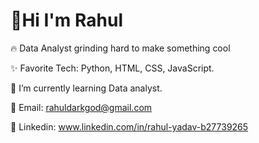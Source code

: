 # 👋Hi I'm Rahul 

  🔥 Data Analyst grinding hard to make something cool

  ✨ Favorite Tech: Python, HTML, CSS, JavaScript.

  📓 I’m currently learning Data analyst.

  📧 Email: rahuldarkgod@gmail.com

  💼 Linkedin: www.linkedin.com/in/rahul-yadav-b27739265



<!---
RktRahul/RktRahul is a ✨ special ✨ repository because its `README.md` (this file) appears on your GitHub profile.
You can click the Preview link to take a look at your changes.
--->
